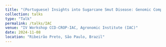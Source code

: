 ```yaml
---
title: "(Portuguese) Insights into Sugarcane Smut Disease: Genomic Comparison of _Sporisorium scitamineum_ Haplotypes and Implications for Virulence"
collection: talks
type: "Talk"
permalink: /talks/IAC
venue: "IV Workshop CCD-CROP-IAC, Agronomic Institute (IAC)"
date: 2024-11-08
location: "Ribeirão Preto, São Paulo, Brazil"
---
```

